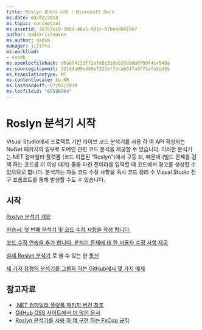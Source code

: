 ```yaml
---
title: Roslyn 분석기 시작 | Microsoft Docs
ms.date: 04/02/2018
ms.topic: conceptual
ms.assetid: 367c2ec8-3059-46a5-9d1c-57bead0419e7
author: madskristensen
ms.author: madsk
manager: jillfra
ms.workload:
- vssdk
ms.openlocfilehash: d6a6f4123f72afd8c310e627a9da6759f4c4548a
ms.sourcegitcommit: 32144a09ed46e7223ef7dcab647a9f73afa2dd55
ms.translationtype: MT
ms.contentlocale: ko-KR
ms.lasthandoff: 07/05/2019
ms.locfileid: "67586964"
---
```

# <a name="get-started-with-roslyn-analyzers"></a>Roslyn 분석기 시작

Visual Studio에서 프로젝트 기반 라이브 코드 분석기를 사용 하 여 API 작성자는 NuGet 패키지의 일부로 도메인 관련 코드 분석을 제공할 수 있습니다. 이러한 분석기는.NET 컴파일러 플랫폼 (코드 이름된 "Roslyn")에서 구동 되, 때문에 (빌드 문제를 검색 하는 코드를 더 이상 대기) 줄을 마친 전이라를 입력할 때 코드에서 경고를 생성할 수 있으므로 합니다. 분석기는 자동 코드 수정 사항을 즉시 코드 정리 수 Visual Studio 전구 프롬프트를 통해 발생할 수도 수 있습니다.

## <a name="get-started"></a>시작

[Roslyn 분석기 개요](../code-quality/roslyn-analyzers-overview.md)

[자습서: 첫 번째 분석기 및 코드 수정 사항을 작성 합니다.](/dotnet/csharp/roslyn-sdk/tutorials/how-to-write-csharp-analyzer-code-fix)

[코드 수정 연습을 추가 합니다. 분석기 문제에 대 한 사용자 수정 사항 제공](https://msdn.microsoft.com/magazine/dn904670.aspx)

[실제 Roslyn 분석기](../extensibility/roslyn-analyzers-and-code-aware-library-for-immutablearrays.md) 로 볼 수 있는 한 [통신](https://channel9.msdn.com/events/Build/2015/3-725)

[세 가지 유형의 분석기를 그룹화 하는 GitHub에서 몇 가지 예제](https://github.com/dotnet/roslyn/blob/master/docs/analyzers/Analyzer%20Samples.md)

## <a name="see-also"></a>참고자료

- [.NET 컴파일러 플랫폼 패키지 버전 참조](roslyn-version-support.md)
- [GitHub OSS 사이트에서 더 많은 문서](https://github.com/dotnet/roslyn/tree/master/docs/analyzers)
- [Roslyn 분석기를 사용 하 여 구현 하는 FxCop 규칙](http://roslynanalyzersstatus.azurewebsites.net/)
